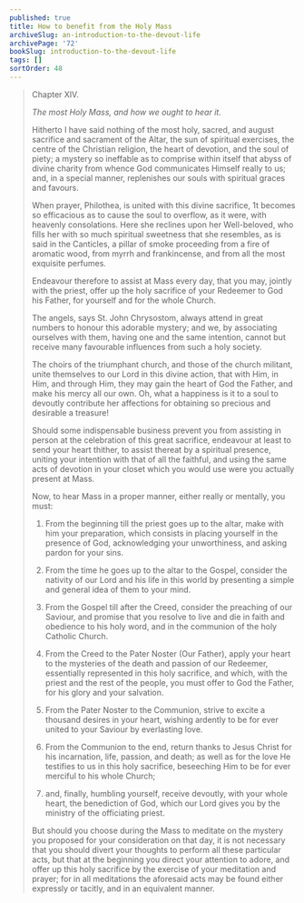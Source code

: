 ```yaml
---
published: true
title: How to benefit from the Holy Mass
archiveSlug: an-introduction-to-the-devout-life
archivePage: '72'
bookSlug: introduction-to-the-devout-life
tags: []
sortOrder: 48
---
```


> Chapter XIV.
>
> *The most Holy Mass, and how we ought to hear it.*
>
> Hitherto I have said nothing of the most holy, sacred, and august sacrifice and sacrament of the Altar, the sun of spiritual exercises, the centre of the Christian religion, the heart of devotion, and the soul of piety; a mystery so ineffable as to comprise within itself that abyss of divine charity from whence God communicates Himself really to us; and, in a special manner, replenishes our souls with spiritual graces and favours.
>
> When prayer, Philothea, is united with this divine sacrifice, 1t becomes so efficacious as to cause the soul to overflow, as it were, with heavenly consolations. Here she reclines upon her Well-beloved, who fills her with so much spiritual sweetness that she resembles, as is said in the Canticles, a pillar of smoke proceeding from a fire of aromatic wood, from myrrh and frankincense, and from all the most exquisite perfumes.
>
> Endeavour therefore to assist at Mass every day, that you may, jointly with the priest, offer up the holy sacrifice of your Redeemer to God his Father, for yourself and for the whole Church.
>
> The angels, says St. John Chrysostom, always attend in great numbers to honour this adorable mystery; and we, by associating ourselves with them, having one and the same intention, cannot but receive many favourable influences from such a holy society.
>
> The choirs of the triumphant church, and those of the church militant, unite themselves to our Lord in this divine action, that with Him, in Him, and through Him, they may gain the heart of God the Father, and make his mercy all our own. Oh, what a happiness is it to a soul to devoutly contribute her affections for obtaining so precious and desirable a treasure!
>
> Should some indispensable business prevent you from assisting in person at the celebration of this great sacrifice, endeavour at least to send your heart thither, to assist thereat by a spiritual presence, uniting your intention with that of all the faithful, and using the same acts of devotion in your closet which you would use were you actually present at Mass.
>
> Now, to hear Mass in a proper manner, either really or mentally, you must:
>
> 1. From the beginning till the priest goes up to the altar, make with him your preparation, which consists in placing yourself in the presence of God, acknowledging your unworthiness, and asking pardon for your sins.
>
> 2. From the time he goes up to the altar to the Gospel, consider the nativity of our Lord and his life in this world by presenting a simple and general idea of them to your mind.
>
> 3. From the Gospel till after the Creed, consider the preaching of our Saviour, and promise that you resolve to live and die in faith and obedience to his holy word, and in the communion of the holy Catholic Church.
>
> 4. From the Creed to the Pater Noster (Our Father), apply your heart to the mysteries of the death and passion of our Redeemer, essentially represented in this holy sacrifice, and which, with the priest and the rest of the people, you must offer to God the Father, for his glory and your salvation.
>
> 5. From the Pater Noster to the Communion, strive to excite a thousand desires in your heart, wishing ardently to be for ever united to your Saviour by everlasting love.
>
> 6. From the Communion to the end, return thanks to Jesus Christ for his incarnation, life, passion, and death; as well as for the love He testifies to us in this holy sacrifice, beseeching Him to be for ever merciful to his whole Church;
>
> 7. and, finally, humbling yourself, receive devoutly, with your whole heart, the benediction of God, which our Lord gives you by the ministry of the officiating priest.
>
> But should you choose during the Mass to meditate on the mystery you proposed for your consideration on that day, it is not necessary that you should divert your thoughts to perform all these particular acts, but that at the beginning you direct your attention to adore, and offer up this holy sacrifice by the exercise of your meditation and prayer; for in all meditations the aforesaid acts may be found either expressly or tacitly, and in an equivalent manner.
